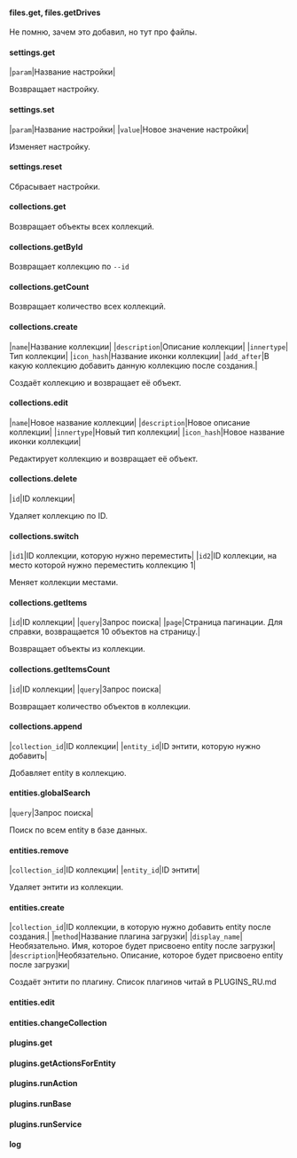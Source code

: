 #### files.get, files.getDrives

Не помню, зачем это добавил, но тут про файлы.

#### settings.get

|`param`|Название настройки|

Возвращает настройку.

#### settings.set

|`param`|Название настройки|
|`value`|Новое значение настройки|

Изменяет настройку.

#### settings.reset

Сбрасывает настройки.

#### collections.get

Возвращает объекты всех коллекций.

#### collections.getById

Возвращает коллекцию по `--id`

#### collections.getCount

Возвращает количество всех коллекций.

#### collections.create

|`name`|Название коллекции|
|`description`|Описание коллекции|
|`innertype`|Тип коллекции|
|`icon_hash`|Название иконки коллекции|
|`add_after`|В какую коллекцию добавить данную коллекцию после создания.|

Создаёт коллекцию и возвращает её объект.

#### collections.edit

|`name`|Новое название коллекции|
|`description`|Новое описание коллекции|
|`innertype`|Новый тип коллекции|
|`icon_hash`|Новое название иконки коллекции|

Редактирует коллекцию и возвращает её объект.

#### collections.delete

|`id`|ID коллекции|

Удаляет коллекцию по ID.

#### collections.switch

|`id1`|ID коллекции, которую нужно переместить|
|`id2`|ID коллекции, на место которой нужно переместить коллекцию 1|

Меняет коллекции местами.

#### collections.getItems

|`id`|ID коллекции|
|`query`|Запрос поиска|
|`page`|Страница пагинации. Для справки, возвращается 10 объектов на страницу.|

Возвращает объекты из коллекции.

#### collections.getItemsCount

|`id`|ID коллекции|
|`query`|Запрос поиска|

Возвращает количество объектов в коллекции.

#### collections.append

|`collection_id`|ID коллекции|
|`entity_id`|ID энтити, которую нужно добавить|

Добавляет entity в коллекцию.

#### entities.globalSearch

|`query`|Запрос поиска|

Поиск по всем entity в базе данных.

#### entities.remove

|`collection_id`|ID коллекции|
|`entity_id`|ID энтити|

Удаляет энтити из коллекции.

#### entities.create

|`collection_id`|ID коллекции, в которую нужно добавить entity после создания.|
|`method`|Название плагина загрузки|
|`display_name`|Необязательно. Имя, которое будет присвоено entity после загрузки|
|`description`|Необязательно. Описание, которое будет присвоено entity после загрузки|

Создаёт энтити по плагину. Список плагинов читай в PLUGINS_RU.md

#### entities.edit

#### entities.changeCollection

#### plugins.get

#### plugins.getActionsForEntity

#### plugins.runAction

#### plugins.runBase

#### plugins.runService

#### log
